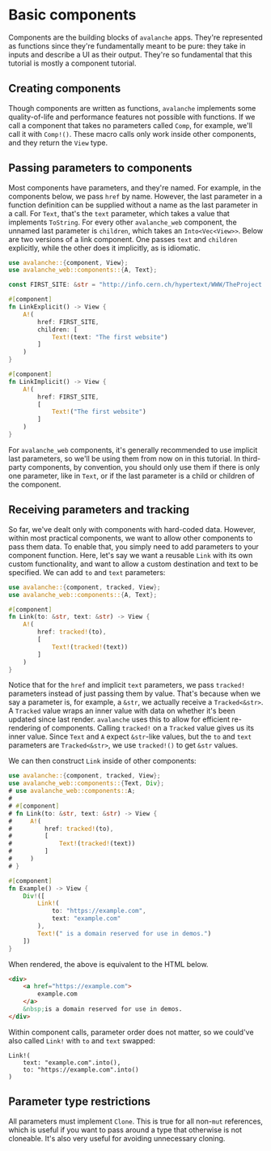 # Basic components

Components are the building blocks of `avalanche` apps.
They're represented as functions since they're fundamentally meant to be pure:
they take in inputs and describe a UI as their output. They're so fundamental that
this tutorial is mostly a component tutorial. 

## Creating components

Though components are written as functions, `avalanche` implements some quality-of-life and performance features
not possible with functions. If we call a component that takes no parameters called `Comp`, for example, we'll call
it with `Comp!()`. These macro calls only work inside other components, and they return the `View` type.


## Passing parameters to components

Most components have parameters, and they're named. For example, in the components below, we pass `href` by name. However, the last 
parameter in a function definition can be supplied without a name as the last parameter in a call. 
For `Text`, that's the `text` parameter, which takes a value that implements `ToString`. 
For every other `avalanche_web` component, the unnamed last parameter is `children`, which takes an `Into<Vec<View>>`.
Below are two versions of a link component. One passes `text` and `children` explicitly, while the other does it implicitly, as is idiomatic. 

```rust
use avalanche::{component, View};
use avalanche_web::components::{A, Text};

const FIRST_SITE: &str = "http://info.cern.ch/hypertext/WWW/TheProject.html";

#[component]
fn LinkExplicit() -> View {
    A!(
        href: FIRST_SITE,
        children: [
            Text!(text: "The first website")
        ]
    )
}

#[component]
fn LinkImplicit() -> View {
    A!(
        href: FIRST_SITE,
        [
            Text!("The first website")
        ]
    )
}
```

For `avalanche_web` components, it's generally recommended to use implicit last parameters, so we'll be using them from now on in this tutorial.
In third-party components, by convention, you should only use them if there is only one 
parameter, like in `Text`, or if the last parameter is a child or children of the component.

## Receiving parameters and tracking

So far, we've dealt only with components with hard-coded data. However, within most practical components, we want to allow other components to pass them data.
To enable that, you simply need to add parameters to your component function. Here, let's say we want a reusable `Link` with its own custom functionality,
and want to allow a custom destination and text to be specified. We can add `to` and `text` parameters:

```rust
use avalanche::{component, tracked, View};
use avalanche_web::components::{A, Text};

#[component]
fn Link(to: &str, text: &str) -> View {
    A!(
        href: tracked!(to),
        [
            Text!(tracked!(text))
        ]
    )
}
```

Notice that for the `href` and implicit `text` parameters, we pass `tracked!` parameters instead of just passing them by value.
That's because when we say a parameter is, for example, a `&str`, we actually receive a `Tracked<&str>`. A `Tracked` value 
wraps an inner value with data on whether it's been updated since last render. `avalanche` uses this to allow for efficient re-rendering
of components. Calling `tracked!` on a `Tracked` value gives us its inner value. Since `Text` and `A` expect `&str`-like values, but 
the `to` and `text` parameters are `Tracked<&str>`, we use `tracked!()` to get `&str` values.

We can then construct `Link` inside of other components:

```rust
use avalanche::{component, tracked, View};
use avalanche_web::components::{Text, Div};
# use avalanche_web::components::A;
# 
# #[component]
# fn Link(to: &str, text: &str) -> View {
#     A!(
#         href: tracked!(to),
#         [
#             Text!(tracked!(text))
#         ]
#     )
# }

#[component]
fn Example() -> View {
    Div!([
        Link!(
            to: "https://example.com",
            text: "example.com"
        ),
        Text!(" is a domain reserved for use in demos.")
    ])
}
```

When rendered, the above is equivalent to the HTML below.
```html
<div>
    <a href="https://example.com">
        example.com
    </a>
    &nbsp;is a domain reserved for use in demos.
</div>
```

Within component calls, parameter order does not matter, so we could've also called `Link!` with `to` and `text` swapped:
```rust,ignore
Link!(
    text: "example.com".into(),
    to: "https://example.com".into()
)
```

## Parameter type restrictions

All parameters must implement `Clone`. This is true for all non-`mut` references, which is useful if you want to pass
around a type that otherwise is not cloneable. It's also very useful for avoiding unnecessary cloning.